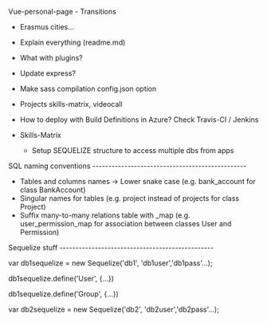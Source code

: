 Vue-personal-page
	- Transitions

- Erasmus cities...

- Explain everything (readme.md)
- What with plugins?

- Update express?

- Make sass compilation config.json option

- Projects
	skills-matrix, videocall

- How to deploy with Build Definitions in Azure?
	Check Travis-CI / Jenkins

- Skills-Matrix
	- Setup SEQUELIZE structure to access multiple dbs from apps

SQL naming conventions ------------------------------------------------

- Tables and columns names -> Lower snake case (e.g. bank_account for class BankAccount)
- Singular names for tables (e.g. project instead of projects for class Project)
- Suffix many-to-many relations table with _map (e.g. user_permission_map for association between classes User and Permission)

Sequelize stuff ------------------------------------------------

var db1sequelize = new Sequelize('db1', 'db1user','db1pass'...);

db1sequelize.define('User', {...})

db1sequelize.define('Group', {...})

var db2sequelize = new Sequelize('db2', 'db2user','db2pass'...);
